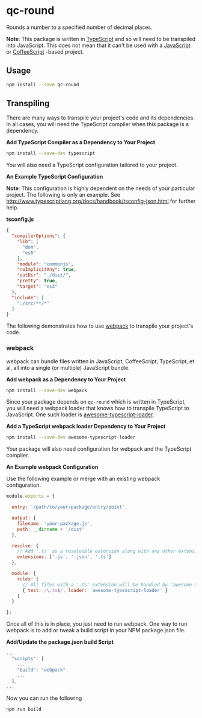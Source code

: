 # qc-round

Rounds a number to a specified number of decimal places.

**Note**: This package is written in [TypeScript] and so will need to be transpiled into JavaScript.  This does not
mean that it can't be used with a [JavaScript] or [CoffeeScript] -based project.

## Usage

```sh
npm install --save qc-round
```

## Transpiling

There are many ways to transpile your project's code and its dependencies.  In all cases, you will need the TypeScript
compiler when this package is a dependency.

**Add TypeScript Compiler as a Dependency to Your Project**

```sh
npm install --save-dev typescript
```
You will also need a TypeScript configuration tailored to your project.

**An Example TypeScript Configuration**

**Note**: This configuration is highly dependent on the needs of your particular project. The following is only an
example. See http://www.typescriptlang.org/docs/handbook/tsconfig-json.html for further help.

**tsconfig.js**
```json
{
  "compilerOptions": {
    "lib": [
      "dom",
      "es6"
    ],
    "module": "commonjs",
    "noImplicitAny": true,
    "outDir": "./dist/",
    "pretty": true,
    "target": "es3"
  },
  "include": [
    "./src/**/*"
  ]
}
```

The following demonstrates how to use [webpack] to transpile your project's code.

### webpack

webpack can bundle files written in JavaScript, CoffeeScript, TypeScript, et al, all into a single (or multiple)
JavaScript bundle.

**Add webpack as a Dependency to Your Project**

```sh
npm install --save-dev webpack
```

Since your package depends on `qc-round` which is written in TypeScript, you will need a webpack loader that knows
how to transpile TypeScript to JavaScript. One such loader is [awesome-typescript-loader].

**Add a TypeScript webpack loader Dependency to Your Project**

```sh
npm install --save-dev awesome-typescript-loader
```

Your package will also need configuration for webpack and the TypeScript compiler.

**An Example webpack Configuration**

Use the following example or merge with an existing webpack configuration.

```js
module.exports = {

  entry: '/path/to/your/package/entry/point',

  output: {
    filename: 'your-package.js',
    path: __dirname + '/dist'
  },

  resolve: {
    // Add '.ts' as a resolvable extension along with any other extensions necessary for your package.
    extensions: ['.js', '.json', '.ts']
  },

  module: {
    rules: [
      // All files with a '.ts' extension will be handled by 'awesome-typescript-loader'.
      { test: /\.ts$/, loader: 'awesome-typescript-loader' }
    ]
  }

};
```

Once all of this is in place, you just need to run webpack. One way to run webpack is to add or tweak a build script
in your NPM package.json file.

**Add/Update the package.json build Script**

```js
...
  "scripts": [
    ...
    "build": "webpack"
    ...
  ],
...
```

Now you can run the following

```sh
npm run build
```


[awesome-typescript-loader]: https://www.npmjs.com/package/awesome-typescript-loader
[CoffeeScript]: http://coffeescript.org/
[JavaScript]: https://developer.mozilla.org/en-US/docs/Web/JavaScript
[TypeScript]: https://www.typescriptlang.org/ "TypeScript - JavaScript that scales"
[webpack]: https://webpack.github.io/ "webpack module bundler"

